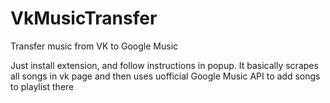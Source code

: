 # VkMusicTransfer
Transfer music from VK to Google Music

Just install extension, and follow instructions in popup.
It basically scrapes all songs in vk page and then uses uofficial Google Music API to add songs to playlist there
